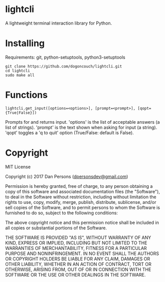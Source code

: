 # lightcli
A lightweight terminal interaction library for Python.

# Installing
Requirements: git, python-setuptools, python3-setuptools

    git clone https://github.com/dogoncouch/lightcli.git
    cd lightcli
    sudo make all

# Functions
    lightcli.get_input([options=<options>], [prompt=<prompt>], [qopt={True|False}])

Prompts for and returns input. 'options' is the list of acceptable answers (a list of strings). 'prompt' is the text shown when asking for input (a string). 'qopt' toggles a 'q to quit' option (True/False: default is False).

# Copyright
MIT License

Copyright (c) 2017 Dan Persons (dpersonsdev@gmail.com)

Permission is hereby granted, free of charge, to any person obtaining a copy
of this software and associated documentation files (the "Software"), to deal
in the Software without restriction, including without limitation the rights
to use, copy, modify, merge, publish, distribute, sublicense, and/or sell
copies of the Software, and to permit persons to whom the Software is
furnished to do so, subject to the following conditions:

The above copyright notice and this permission notice shall be included in all
copies or substantial portions of the Software.

THE SOFTWARE IS PROVIDED "AS IS", WITHOUT WARRANTY OF ANY KIND, EXPRESS OR
IMPLIED, INCLUDING BUT NOT LIMITED TO THE WARRANTIES OF MERCHANTABILITY,
FITNESS FOR A PARTICULAR PURPOSE AND NONINFRINGEMENT. IN NO EVENT SHALL THE
AUTHORS OR COPYRIGHT HOLDERS BE LIABLE FOR ANY CLAIM, DAMAGES OR OTHER
LIABILITY, WHETHER IN AN ACTION OF CONTRACT, TORT OR OTHERWISE, ARISING FROM,
OUT OF OR IN CONNECTION WITH THE SOFTWARE OR THE USE OR OTHER DEALINGS IN THE
SOFTWARE.

